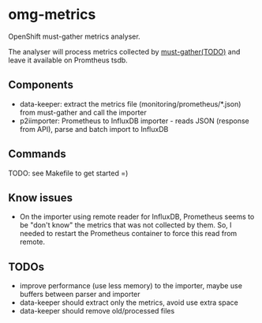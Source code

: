# omg-metrics

OpenShift must-gather metrics analyser.

The analyser will process metrics collected by [must-gather(TODO)](https://github.com/openshift/must-gather) and leave it available on Promtheus tsdb.

## Components

- data-keeper: extract the metrics file (monitoring/prometheus/*.json) from must-gather and call the importer
- p2iimporter: Prometheus to InfluxDB importer - reads JSON (response from API), parse and batch import to InfluxDB

## Commands

TODO: see Makefile to get started =)

## Know issues

- On the importer using remote reader for InfluxDB, Prometheus seems to be "don't know" the metrics that was not collected by them. So, I needed to restart the Prometheus container to force this read from remote.


## TODOs

- improve performance (use less memory) to the importer, maybe use buffers between parser and importer
- data-keeper should extract only the metrics, avoid use extra space
- data-keeper should remove old/processed files
